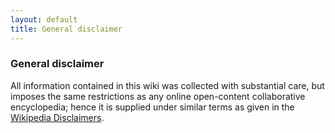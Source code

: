 ```yaml
---
layout: default
title: General disclaimer
---
```


### General disclaimer

All information contained in this wiki was collected with substantial care, but imposes the same restrictions as any online open-content collaborative encyclopedia; hence it is supplied under similar terms as given in the [Wikipedia Disclaimers](http://en.wikipedia.org/wiki/Wikipedia:General_disclaimer).
